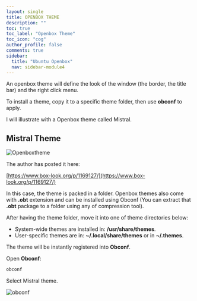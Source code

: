 ```yaml
---
layout: single
title: OPENBOX THEME
description: ""
toc: true
toc_label: "Openbox Theme"
toc_icon: "cog"
author_profile: false
comments: true
sidebar:
  title: "Ubuntu Openbox"
  nav: sidebar-module4
---
```


An openbox theme will define the look of the window (the border, the title bar) and the right click menu.

To install a theme, copy it to a specific theme folder, then use **obconf** to apply. 

I will illustrate with a Openbox theme called Mistral.

## Mistral Theme

![Openboxtheme]({{site.baseurl}}/images/Mistral-Theme.jpg)

The author has posted it here:

[https://www.box-look.org/p/1169127/](https://www.box-look.org/p/1169127/)

In this case, the theme is packed in a folder. Openbox themes also come with **.obt** extension and can be installed using Obconf (You can extract that **.obt** package to a folder using any of compression tool).

After having the theme folder, move it into one of theme directories below:

* System-wide themes are installed in: **/usr/share/themes**.
* User-specific themes are in: **~/.local/share/themes** or in **~/.themes**.

The theme will be instantly registered into **Obconf**.

Open **Obconf**: 
```bash
obconf
```

Select Mistral theme.

![obconf]({{site.baseurl}}/images/obconf.png)
